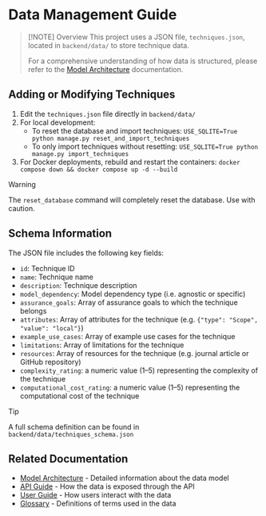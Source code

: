 # Data Management Guide

> [!NOTE] Overview
> This project uses a JSON file, `techniques.json`, located in `backend/data/` to store technique data.
>
> For a comprehensive understanding of how data is structured, please refer to the [Model Architecture](MODEL-ARCHITECTURE.md) documentation.

## Adding or Modifying Techniques

1. Edit the `techniques.json` file directly in `backend/data/`
2. For local development:
   - To reset the database and import techniques: `USE_SQLITE=True python manage.py reset_and_import_techniques`
   - To only import techniques without resetting: `USE_SQLITE=True python manage.py import_techniques`
3. For Docker deployments, rebuild and restart the containers: `docker compose down && docker compose up -d --build`

> [!WARNING]
> The `reset_database` command will completely reset the database. Use with caution.

## Schema Information

The JSON file includes the following key fields:

- `id`: Technique ID
- `name`: Technique name
- `description`: Technique description
- `model_dependency`: Model dependency type (i.e. agnostic or specific)
- `assurance_goals`: Array of assurance goals to which the technique belongs
- `attributes`: Array of attributes for the technique (e.g. `{"type": "Scope", "value": "local"}`)
- `example_use_cases`: Array of example use cases for the technique
- `limitations`: Array of limitations for the technique
- `resources`: Array of resources for the technique (e.g. journal article or GitHub repository)
- `complexity_rating`: a numeric value (1–5) representing the complexity of the technique
- `computational_cost_rating`: a numeric value (1–5) representing the computational cost of the technique

> [!TIP]
> A full schema definition can be found in `backend/data/techniques_schema.json`

## Related Documentation

- [Model Architecture](MODEL-ARCHITECTURE.md) - Detailed information about the data model
- [API Guide](API-GUIDE.md) - How the data is exposed through the API
- [User Guide](USER-GUIDE.md) - How users interact with the data
- [Glossary](GLOSSARY.md) - Definitions of terms used in the data
